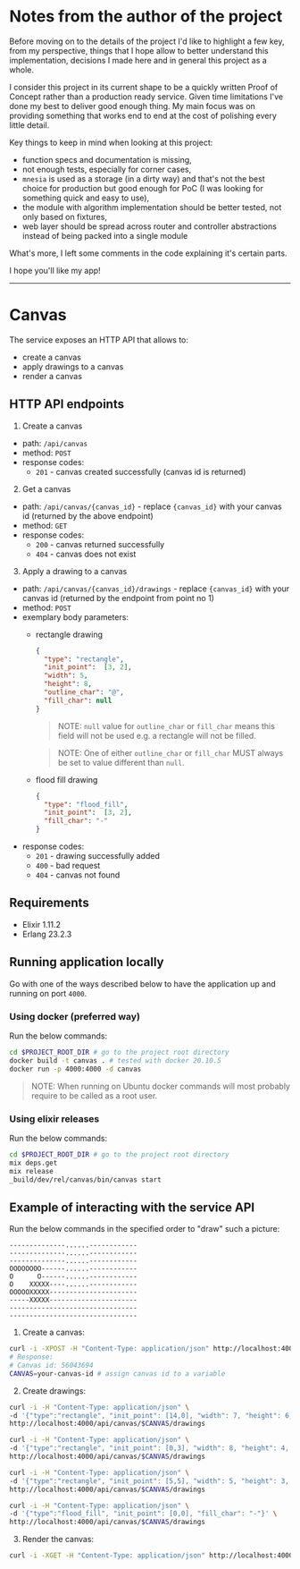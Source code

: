 # Notes from the author of the project

Before moving on to the details of the project I'd like to highlight a few
key, from my perspective, things that I hope allow to better understand
this implementation, decisions I made here and in general this project as
a whole.

I consider this project in its current shape to be a quickly written Proof
of Concept rather than a production ready service. Given time limitations
I've done my best to deliver good enough thing. My main focus was on
providing something that works end to end at
the cost of polishing every little detail.

Key things to keep in mind when looking at this project:

- function specs and documentation is missing,
- not enough tests, especially for corner cases,
- `mnesia` is used as a storage (in a dirty way) and that's not the best
    choice for production but good enough for PoC (I was looking for
    something quick and easy to use),
- the module with algorithm implementation should be better tested, not only
    based on fixtures,
- web layer should be spread across router and controller abstractions
    instead of being packed into a single module

What's more, I left some comments in the code explaining it's certain
parts.

I hope you'll like my app!

---

# Canvas

The service exposes an HTTP API that allows to:
- create a canvas
- apply drawings to a canvas
- render a canvas

## HTTP API endpoints

1. Create a canvas
- path: `/api/canvas`
- method: `POST`
- response codes:
    - `201` - canvas created successfully (canvas id is returned)

2. Get a canvas
- path: `/api/canvas/{canvas_id}` - replace `{canvas_id}` with your canvas
    id (returned by the above endpoint)
- method: `GET`
- response codes:
    - `200` - canvas returned successfully
    - `404` - canvas does not exist

3. Apply a drawing to a canvas
- path: `/api/canvas/{canvas_id}/drawings` - replace `{canvas_id}` with your canvas
    id (returned by the endpoint from point no 1)
- method: `POST`
- exemplary body parameters:
    - rectangle drawing
      ```json
      {
        "type": "rectangle",
        "init_point":  [3, 2],
        "width": 5,
        "height": 8,
        "outline_char": "@",
        "fill_char": null
      }
      ```
      > NOTE: `null` value for `outline_char` or `fill_char` means this
      > field will not be used e.g. a rectangle will not be filled.

      > NOTE: One of either `outline_char` or `fill_char` MUST always be
      set to value different than `null`.
    - flood fill drawing
      ```json
      {
        "type": "flood_fill",
        "init_point":  [3, 2],
        "fill_char": "-"
      }
      ```
- response codes:
    - `201` - drawing successfully added
    - `400` - bad request
    - `404` - canvas not found

## Requirements

* Elixir 1.11.2
* Erlang 23.2.3

## Running application locally

Go with one of the ways described below to have the application up and running
on port `4000`.

### Using docker (preferred way)

Run the below commands:

```bash
cd $PROJECT_ROOT_DIR # go to the project root directory
docker build -t canvas . # tested with docker 20.10.5
docker run -p 4000:4000 -d canvas
```

> NOTE: When running on Ubuntu docker commands will most probably require
to be called as a root user.

### Using elixir releases

Run the below commands:

```bash
cd $PROJECT_ROOT_DIR # go to the project root directory
mix deps.get
mix release
_build/dev/rel/canvas/bin/canvas start
```

## Example of interacting with the service API

Run the below commands in the specified order to "draw" such a picture:

```text
--------------......------------
--------------......------------
--------------......------------
OOOOOOOO------......------------
O      O------......------------
O    XXXXX----......------------
OOOOOXXXXX----------------------
-----XXXXX----------------------
--------------------------------
--------------------------------
```

1. Create a canvas:

```bash
curl -i -XPOST -H "Content-Type: application/json" http://localhost:4000/api/canvas
# Response:
# Canvas id: 56043694
CANVAS=your-canvas-id # assign canvas id to a variable

```

2. Create drawings:

```bash
curl -i -H "Content-Type: application/json" \
-d '{"type":"rectangle", "init_point": [14,0], "width": 7, "height": 6, "outline_char": null, "fill_char": "."}' \
http://localhost:4000/api/canvas/$CANVAS/drawings

curl -i -H "Content-Type: application/json" \
-d '{"type":"rectangle", "init_point": [0,3], "width": 8, "height": 4, "outline_char": "O", "fill_char": null}' \
http://localhost:4000/api/canvas/$CANVAS/drawings

curl -i -H "Content-Type: application/json" \
-d '{"type":"rectangle", "init_point": [5,5], "width": 5, "height": 3, "outline_char": "X", "fill_char": "X"}' \
http://localhost:4000/api/canvas/$CANVAS/drawings

curl -i -H "Content-Type: application/json" \
-d '{"type":"flood_fill", "init_point": [0,0], "fill_char": "-"}' \
http://localhost:4000/api/canvas/$CANVAS/drawings
```

3. Render the canvas:

```bash
curl -i -XGET -H "Content-Type: application/json" http://localhost:4000/api/canvas/$CANVAS
```
